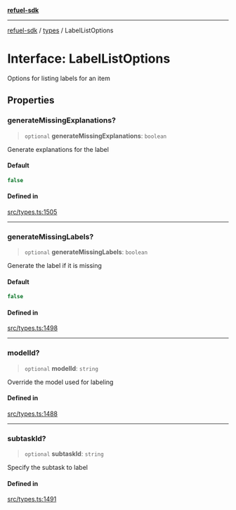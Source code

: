 [**refuel-sdk**](../../README.md)

***

[refuel-sdk](../../modules.md) / [types](../README.md) / LabelListOptions

# Interface: LabelListOptions

Options for listing labels for an item

## Properties

### generateMissingExplanations?

> `optional` **generateMissingExplanations**: `boolean`

Generate explanations for the label

#### Default

```ts
false
```

#### Defined in

[src/types.ts:1505](https://github.com/refuel-ai/refuel-sdk/blob/6bdaa976108229093d96ed4ea0b79dde2d2eeea9/src/types.ts#L1505)

***

### generateMissingLabels?

> `optional` **generateMissingLabels**: `boolean`

Generate the label if it is missing

#### Default

```ts
false
```

#### Defined in

[src/types.ts:1498](https://github.com/refuel-ai/refuel-sdk/blob/6bdaa976108229093d96ed4ea0b79dde2d2eeea9/src/types.ts#L1498)

***

### modelId?

> `optional` **modelId**: `string`

Override the model used for labeling

#### Defined in

[src/types.ts:1488](https://github.com/refuel-ai/refuel-sdk/blob/6bdaa976108229093d96ed4ea0b79dde2d2eeea9/src/types.ts#L1488)

***

### subtaskId?

> `optional` **subtaskId**: `string`

Specify the subtask to label

#### Defined in

[src/types.ts:1491](https://github.com/refuel-ai/refuel-sdk/blob/6bdaa976108229093d96ed4ea0b79dde2d2eeea9/src/types.ts#L1491)
